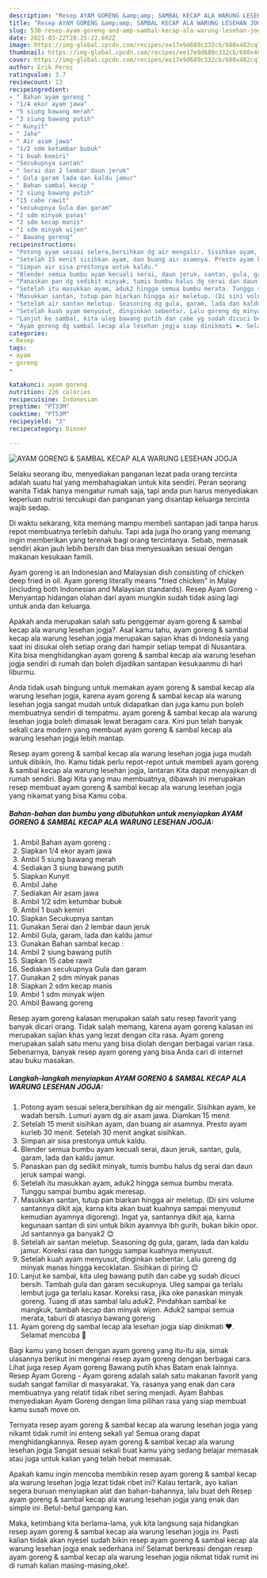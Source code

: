 ```yaml
---
description: "Resep AYAM GORENG &amp;amp; SAMBAL KECAP ALA WARUNG LESEHAN JOGJA yang lezat Untuk Jualan"
title: "Resep AYAM GORENG &amp;amp; SAMBAL KECAP ALA WARUNG LESEHAN JOGJA yang lezat Untuk Jualan"
slug: 530-resep-ayam-goreng-and-amp-sambal-kecap-ala-warung-lesehan-jogja-yang-lezat-untuk-jualan
date: 2021-03-22T20:25:22.692Z
image: https://img-global.cpcdn.com/recipes/ee17e9d689c332cb/680x482cq70/ayam-goreng-sambal-kecap-ala-warung-lesehan-jogja-foto-resep-utama.jpg
thumbnail: https://img-global.cpcdn.com/recipes/ee17e9d689c332cb/680x482cq70/ayam-goreng-sambal-kecap-ala-warung-lesehan-jogja-foto-resep-utama.jpg
cover: https://img-global.cpcdn.com/recipes/ee17e9d689c332cb/680x482cq70/ayam-goreng-sambal-kecap-ala-warung-lesehan-jogja-foto-resep-utama.jpg
author: Erik Perez
ratingvalue: 3.7
reviewcount: 13
recipeingredient:
- " Bahan ayam goreng "
- "1/4 ekor ayam jawa"
- "5 siung bawang merah"
- "3 siung bawang putih"
- " Kunyit"
- " Jahe"
- " Air asam jawa"
- "1/2 sdm ketumbar bubuk"
- "1 buah kemiri"
- "Secukupnya santan"
- " Serai dan 2 lembar daun jeruk"
- " Gula garam lada dan kaldu jamur"
- " Bahan sambal kecap "
- "2 siung bawang putih"
- "15 cabe rawit"
- "secukupnya Gula dan garam"
- "2 sdm minyak panas"
- "2 sdm kecap manis"
- "1 sdm minyak wijen"
- " Bawang goreng"
recipeinstructions:
- "Potong ayam sesuai selera,bersihkan dg air mengalir. Sisihkan ayam, ke wadah bersih. Lumuri ayam dg air asam jawa. Diamkan 15 menit"
- "Setelah 15 menit sisihkan ayam, dan buang air asamnya. Presto ayam kurleb 30 menit. Setelah 30 menit angkat sisihkan."
- "Simpan air sisa prestonya untuk kaldu."
- "Blender semua bumbu ayam kecuali serai, daun jeruk, santan, gula, garam, lada dan kaldu jamur."
- "Panaskan pan dg sedikit minyak, tumis bumbu halus dg serai dan daun jeruk sampai wangi."
- "Setelah itu masukkan ayam, aduk2 hingga semua bumbu merata. Tunggu sampai bumbu agak meresap."
- "Masukkan santan, tutup pan biarkan hingga air meletup. (Di sini volume santannya dikit aja, karna kita akan buat kuahnya sampai menyusut kemudian ayamnya digoreng). Ingat ya, santannya dikit aja, karna kegunaan santan di sini untuk bikin ayamnya lbh gurih, bukan bikin opor. Jd santannya ga banyak2 😊"
- "Setelah air santan meletup. Seasoning dg gula, garam, lada dan kaldu jamur. Koreksi rasa dan tunggu sampai kuahnya menyusut."
- "Setelah kuah ayam menyusut, dinginkan sebentar. Lalu goreng dg minyak manas hingga kecoklatan. Sisihkan di piring 😊"
- "Lanjut ke sambal, kita uleg bawang putih dan cabe yg sudah dicuci bersih. Tambah gula dan garam secukupnya. Uleg sampai ga terlalu lembut juga ga terlalu kasar. Koreksi rasa, jika oke panaskan minyak goreng. Tuang di atas sambal lalu aduk2. Pindahkan sambal ke mangkuk, tambah kecap dan minyak wijen. Aduk2 sampai semua merata, taburi di atasnya bawang goreng"
- "Ayam goreng dg sambal lecap ala lesehan jogja siap dinikmati ❤. Selamat mencoba 🥰"
categories:
- Resep
tags:
- ayam
- goreng
- 

katakunci: ayam goreng  
nutrition: 226 calories
recipecuisine: Indonesian
preptime: "PT33M"
cooktime: "PT53M"
recipeyield: "3"
recipecategory: Dinner

---
```



![AYAM GORENG &amp; SAMBAL KECAP ALA WARUNG LESEHAN JOGJA](https://img-global.cpcdn.com/recipes/ee17e9d689c332cb/680x482cq70/ayam-goreng-sambal-kecap-ala-warung-lesehan-jogja-foto-resep-utama.jpg)

Selaku seorang ibu, menyediakan panganan lezat pada orang tercinta adalah suatu hal yang membahagiakan untuk kita sendiri. Peran seorang  wanita Tidak hanya mengatur rumah saja, tapi anda pun harus menyediakan keperluan nutrisi tercukupi dan panganan yang disantap keluarga tercinta wajib sedap.

Di waktu  sekarang, kita memang mampu membeli santapan jadi tanpa harus repot membuatnya terlebih dahulu. Tapi ada juga lho orang yang memang ingin memberikan yang terenak bagi orang tercintanya. Sebab, memasak sendiri akan jauh lebih bersih dan bisa menyesuaikan sesuai dengan makanan kesukaan famili. 

Ayam goreng is an Indonesian and Malaysian dish consisting of chicken deep fried in oil. Ayam goreng literally means &#34;fried chicken&#34; in Malay (including both Indonesian and Malaysian standards). Resep Ayam Goreng - Menyantap hidangan olahan dari ayam mungkin sudah tidak asing lagi untuk anda dan keluarga.

Apakah anda merupakan salah satu penggemar ayam goreng &amp; sambal kecap ala warung lesehan jogja?. Asal kamu tahu, ayam goreng &amp; sambal kecap ala warung lesehan jogja merupakan sajian khas di Indonesia yang saat ini disukai oleh setiap orang dari hampir setiap tempat di Nusantara. Kita bisa menghidangkan ayam goreng &amp; sambal kecap ala warung lesehan jogja sendiri di rumah dan boleh dijadikan santapan kesukaanmu di hari liburmu.

Anda tidak usah bingung untuk memakan ayam goreng &amp; sambal kecap ala warung lesehan jogja, karena ayam goreng &amp; sambal kecap ala warung lesehan jogja sangat mudah untuk didapatkan dan juga kamu pun boleh membuatnya sendiri di tempatmu. ayam goreng &amp; sambal kecap ala warung lesehan jogja boleh dimasak lewat beragam cara. Kini pun telah banyak sekali cara modern yang membuat ayam goreng &amp; sambal kecap ala warung lesehan jogja lebih mantap.

Resep ayam goreng &amp; sambal kecap ala warung lesehan jogja juga mudah untuk dibikin, lho. Kamu tidak perlu repot-repot untuk membeli ayam goreng &amp; sambal kecap ala warung lesehan jogja, lantaran Kita dapat menyajikan di rumah sendiri. Bagi Kita yang mau membuatnya, dibawah ini merupakan resep membuat ayam goreng &amp; sambal kecap ala warung lesehan jogja yang nikamat yang bisa Kamu coba.

<!--inarticleads1-->

##### Bahan-bahan dan bumbu yang dibutuhkan untuk menyiapkan AYAM GORENG &amp; SAMBAL KECAP ALA WARUNG LESEHAN JOGJA:

1. Ambil  Bahan ayam goreng :
1. Siapkan 1/4 ekor ayam jawa
1. Ambil 5 siung bawang merah
1. Sediakan 3 siung bawang putih
1. Siapkan  Kunyit
1. Ambil  Jahe
1. Sediakan  Air asam jawa
1. Ambil 1/2 sdm ketumbar bubuk
1. Ambil 1 buah kemiri
1. Siapkan Secukupnya santan
1. Gunakan  Serai dan 2 lembar daun jeruk
1. Ambil  Gula, garam, lada dan kaldu jamur
1. Gunakan  Bahan sambal kecap :
1. Ambil 2 siung bawang putih
1. Siapkan 15 cabe rawit
1. Sediakan secukupnya Gula dan garam
1. Gunakan 2 sdm minyak panas
1. Siapkan 2 sdm kecap manis
1. Ambil 1 sdm minyak wijen
1. Ambil  Bawang goreng


Resep ayam goreng kalasan merupakan salah satu resep favorit yang banyak dicari orang. Tidak salah memang, karena ayam goreng kalasan ini merupakan sajian khas yang lezat dengan cita rasa. Ayam goreng merupakan salah satu menu yang bisa diolah dengan berbagai varian rasa. Sebenarnya, banyak resep ayam goreng yang bisa Anda cari di internet atau buku masakan. 

<!--inarticleads2-->

##### Langkah-langkah menyiapkan AYAM GORENG &amp; SAMBAL KECAP ALA WARUNG LESEHAN JOGJA:

1. Potong ayam sesuai selera,bersihkan dg air mengalir. Sisihkan ayam, ke wadah bersih. Lumuri ayam dg air asam jawa. Diamkan 15 menit
1. Setelah 15 menit sisihkan ayam, dan buang air asamnya. Presto ayam kurleb 30 menit. Setelah 30 menit angkat sisihkan.
1. Simpan air sisa prestonya untuk kaldu.
1. Blender semua bumbu ayam kecuali serai, daun jeruk, santan, gula, garam, lada dan kaldu jamur.
1. Panaskan pan dg sedikit minyak, tumis bumbu halus dg serai dan daun jeruk sampai wangi.
1. Setelah itu masukkan ayam, aduk2 hingga semua bumbu merata. Tunggu sampai bumbu agak meresap.
1. Masukkan santan, tutup pan biarkan hingga air meletup. (Di sini volume santannya dikit aja, karna kita akan buat kuahnya sampai menyusut kemudian ayamnya digoreng). Ingat ya, santannya dikit aja, karna kegunaan santan di sini untuk bikin ayamnya lbh gurih, bukan bikin opor. Jd santannya ga banyak2 😊
1. Setelah air santan meletup. Seasoning dg gula, garam, lada dan kaldu jamur. Koreksi rasa dan tunggu sampai kuahnya menyusut.
1. Setelah kuah ayam menyusut, dinginkan sebentar. Lalu goreng dg minyak manas hingga kecoklatan. Sisihkan di piring 😊
1. Lanjut ke sambal, kita uleg bawang putih dan cabe yg sudah dicuci bersih. Tambah gula dan garam secukupnya. Uleg sampai ga terlalu lembut juga ga terlalu kasar. Koreksi rasa, jika oke panaskan minyak goreng. Tuang di atas sambal lalu aduk2. Pindahkan sambal ke mangkuk, tambah kecap dan minyak wijen. Aduk2 sampai semua merata, taburi di atasnya bawang goreng
1. Ayam goreng dg sambal lecap ala lesehan jogja siap dinikmati ❤. Selamat mencoba 🥰


Bagi kamu yang bosen dengan ayam goreng yang itu-itu aja, simak ulasannya berikut ini mengenai resep ayam goreng dengan berbagai cara. Lihat juga resep Ayam goreng Bawang putih khas Batam enak lainnya. Resep Ayam Goreng - Ayam goreng adalah salah satu makanan favorit yang sudah sangat familiar di masyarakat. Ya, rasanya yang enak dan cara membuatnya yang relatif tidak ribet sering menjadi. Ayam Bahbas menyediakan Ayam Goreng dengan lima pilihan rasa yang siap membuat kamu susah move on. 

Ternyata resep ayam goreng &amp; sambal kecap ala warung lesehan jogja yang nikamt tidak rumit ini enteng sekali ya! Semua orang dapat menghidangkannya. Resep ayam goreng &amp; sambal kecap ala warung lesehan jogja Sangat sesuai sekali buat kamu yang sedang belajar memasak atau juga untuk kalian yang telah hebat memasak.

Apakah kamu ingin mencoba membikin resep ayam goreng &amp; sambal kecap ala warung lesehan jogja lezat tidak ribet ini? Kalau tertarik, ayo kalian segera buruan menyiapkan alat dan bahan-bahannya, lalu buat deh Resep ayam goreng &amp; sambal kecap ala warung lesehan jogja yang enak dan simple ini. Betul-betul gampang kan. 

Maka, ketimbang kita berlama-lama, yuk kita langsung saja hidangkan resep ayam goreng &amp; sambal kecap ala warung lesehan jogja ini. Pasti kalian tiidak akan nyesel sudah bikin resep ayam goreng &amp; sambal kecap ala warung lesehan jogja enak sederhana ini! Selamat berkreasi dengan resep ayam goreng &amp; sambal kecap ala warung lesehan jogja nikmat tidak rumit ini di rumah kalian masing-masing,oke!.


